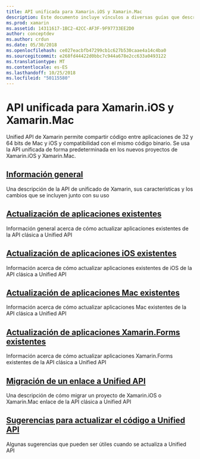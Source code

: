 ```yaml
---
title: API unificada para Xamarin.iOS y Xamarin.Mac
description: Este documento incluye vínculos a diversas guías que describen la API de unificado de Xamarin. Contenido vinculado proporciona información general de la API unificada y describe cómo migrar los proyectos existentes.
ms.prod: xamarin
ms.assetid: 14311617-1BC2-42CC-AF3F-9F97733EE2D0
author: conceptdev
ms.author: crdun
ms.date: 05/30/2018
ms.openlocfilehash: ce027eacbfb47299cb1c627b530caae4a14c4ba0
ms.sourcegitcommit: e268fd44422d0bbc7c944a678e2cc633a0493122
ms.translationtype: MT
ms.contentlocale: es-ES
ms.lasthandoff: 10/25/2018
ms.locfileid: "50115580"
---
```

# <a name="unified-api-for-xamarinios-and-xamarinmac"></a>API unificada para Xamarin.iOS y Xamarin.Mac

Unified API de Xamarin permite compartir código entre aplicaciones de 32 y 64 bits de Mac y iOS y compatibilidad con el mismo código binario. Se usa la API unificada de forma predeterminada en los nuevos proyectos de Xamarin.iOS y Xamarin.Mac.

## <a name="overviewoverviewmd"></a>[Información general](overview.md)

Una descripción de la API de unificado de Xamarin, sus características y los cambios que se incluyen junto con su uso

## <a name="update-existing-appsupdating-appsmd"></a>[Actualización de aplicaciones existentes](updating-apps.md)

Información general acerca de cómo actualizar aplicaciones existentes de la API clásica a Unified API

## <a name="updating-existing-ios-appsupdating-ios-appsmd"></a>[Actualización de aplicaciones iOS existentes](updating-ios-apps.md)

Información acerca de cómo actualizar aplicaciones existentes de iOS de la API clásica a Unified API

## <a name="updating-existing-mac-appsupdating-mac-appsmd"></a>[Actualización de aplicaciones Mac existentes](updating-mac-apps.md)

Información acerca de cómo actualizar aplicaciones Mac existentes de la API clásica a Unified API

## <a name="update-existing-xamarinforms-appsupdating-xamarin-forms-appsmd"></a>[Actualización de aplicaciones Xamarin.Forms existentes](updating-xamarin-forms-apps.md)

Información acerca de cómo actualizar aplicaciones Xamarin.Forms existentes de la API clásica a Unified API

## <a name="migrating-a-binding-to-the-unified-apiupdate-bindingmd"></a>[Migración de un enlace a Unified API](update-binding.md)

Una descripción de cómo migrar un proyecto de Xamarin.iOS o Xamarin.Mac enlace de la API clásica a Unified API

## <a name="tips-for-updating-code-to-the-unified-apiupdating-tipsmd"></a>[Sugerencias para actualizar el código a Unified API](updating-tips.md)

Algunas sugerencias que pueden ser útiles cuando se actualiza a Unified API


